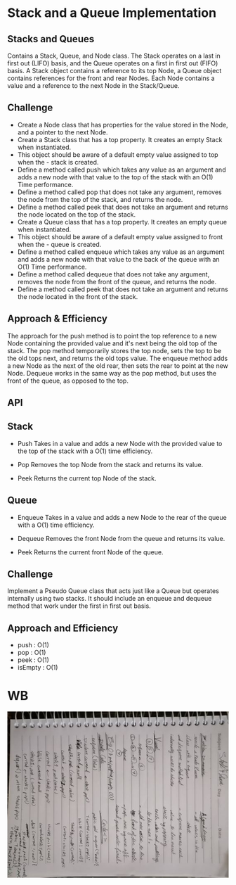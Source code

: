 # Stack and a Queue Implementation
## Stacks and Queues
Contains a Stack, Queue, and Node class. The Stack operates on a last in first out (LIFO) basis, and the Queue operates on a first in first out (FIFO) basis. A Stack object contains a reference to its top Node, a Queue object contains references for the front and rear Nodes. Each Node contains a value and a reference to the next Node in the Stack/Queue.

## Challenge
- Create a Node class that has properties for the value stored in the Node, and a pointer to the next Node.
- Create a Stack class that has a top property. It creates an empty Stack when instantiated.
- This object should be aware of a default empty value assigned to top when the - stack is created.
- Define a method called push which takes any value as an argument and adds a new node with that value to the top of the stack with an O(1) Time performance.
- Define a method called pop that does not take any argument, removes the node from the top of the stack, and returns the node.
- Define a method called peek that does not take an argument and returns the node located on the top of the stack.
- Create a Queue class that has a top property. It creates an empty queue when instantiated.
- This object should be aware of a default empty value assigned to front when the - queue is created.
- Define a method called enqueue which takes any value as an argument and adds a new node with that value to the back of the queue with an O(1) Time performance.
- Define a method called dequeue that does not take any argument, removes the node from the front of the queue, and returns the node.
- Define a method called peek that does not take an argument and returns the node located in the front of the stack.
## Approach & Efficiency
The approach for the push method is to point the top reference to a new Node containing the provided value and it's next being the old top of the stack. The pop method temporarily stores the top node, sets the top to be the old tops next, and returns the old tops value. The enqueue method adds a new Node as the next of the old rear, then sets the rear to point at the new Node. Dequeue works in the same way as the pop method, but uses the front of the queue, as opposed to the top.

## API
## **Stack**
- Push
Takes in a value and adds a new Node with the provided value to the top of the stack with a O(1) time efficiency.

- Pop
Removes the top Node from the stack and returns its value.

- Peek
Returns the current top Node of the stack.

## **Queue**
- Enqueue
Takes in a value and adds a new Node to the rear of the queue with a O(1) time efficiency.

- Dequeue
Removes the front Node from the queue and returns its value.

- Peek
Returns the current front Node of the queue.

## Challenge
Implement a Pseudo Queue class that acts just like a Queue but operates internally using two stacks. It should include an enqueue and dequeue method that work under the first in first out basis.

## Approach and Efficiency
* push : O(1)
* pop : O(1)
* peek : O(1)
* isEmpty : O(1)

# WB
![](assest/CC10.jpg)